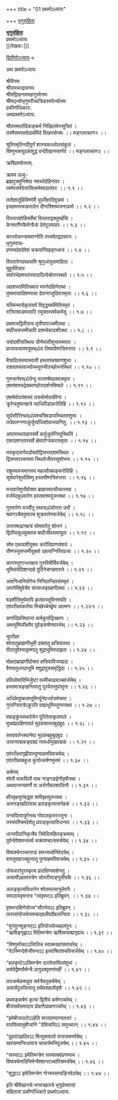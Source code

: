 +++
title = "01 प्रथमोऽध्यायः"

+++
[भृगुसंहिता](/wiki/%E0%A4%AD%E0%A5%83%E0%A4%97%E0%A5%81%E0%A4%B8%E0%A4%82%E0%A4%B9%E0%A4%BF%E0%A4%A4%E0%A4%BE "भृगुसंहिता")

**[भृगुसंहिता](/wiki/%E0%A4%AD%E0%A5%83%E0%A4%97%E0%A5%81%E0%A4%B8%E0%A4%82%E0%A4%B9%E0%A4%BF%E0%A4%A4%E0%A4%BE "भृगुसंहिता")**  
प्रथमोऽध्यायः  
\[\[लेखकः:\|\]\]

[द्वितीयोऽध्यायः](/wiki/%E0%A4%AD%E0%A5%83%E0%A4%97%E0%A5%81%E0%A4%B8%E0%A4%82%E0%A4%B9%E0%A4%BF%E0%A4%A4%E0%A4%BE/%E0%A4%A6%E0%A5%8D%E0%A4%B5%E0%A4%BF%E0%A4%A4%E0%A5%80%E0%A4%AF%E0%A5%8B%E0%A4%BD%E0%A4%A7%E0%A5%8D%E0%A4%AF%E0%A4%BE%E0%A4%AF%E0%A4%83 "भृगुसंहिता/द्वितीयोऽध्यायः")→

अथ प्रथमोऽध्यायः  
  
श्रीयैनमः  
श्रीरामचन्द्रायनमः  
श्रीमद्विखनसमहागुरवेनमः  
श्रीमद्भ्योभृगुमरीच्यत्रिकश्यपेभ्योनमः  
प्रकीर्णाधिकारः.  
अथप्रथमोऽध्यायः.  
  
श्रौतस्मार्तादिकङ्कर्म निखिलंयेनसूत्रितं ।  
तस्मैसमस्तवेदार्थविदे विखनसेनमः ।। मङ्गलाचरण१ ।।  
  
श्रुतिस्मृतिनदीपूर्णं शास्त्रकल्लोलसंकुलं ।  
विष्णुभक्त्युदकंशुद्धं वन्देवैखानसार्णवं ।। मङ्गलाचरण२ ।।  
  
  
ऋषिप्रश्योत्तरम्.  
  
ऋषय ऊचुः-  
ब्रह्मपुत्रमुनिश्रेष्ठ नमस्तेदेहिनांवर ।  
त्वमेवसर्ववेत्तासित्वमेववदतांवरः ।। १.१ ।।  
  
ततोज्ञातुंहिविष्णोर्वै भूपरीक्षादिषुक्रमं ।  
इच्छामस्त्वत्प्रसादेन दीनाश्शिष्यजनाःप्रभो ।। १.२ ।।  
  
विस्तारज्ञोहिसर्वेषां विस्तराद्वक्तुमर्हसि ।  
केनमार्गेणकैर्मन्त्रैःकं देवंपूजयन्नरः ।। १.३ ।।  
  
कान्लोकान्समवाप्नोति तत्त्वमेतद्वदस्वनः ।  
भृगुरुवाच-  
प्रणम्यदेवदेवेशं चक्रपाणिंखड्गध्वजं ।। १.४ ।।  
  
विस्तारेणप्रवक्ष्यामि श्रुणुध्वंसुसमाहिताः ।  
मुहूर्तविचारः  
सर्वारंभेप्रशस्तंस्यादादित्येचोत्तरस्थते ।। १.५ ।।  
  
अप्रशस्तमितिख्यात मयनेदक्षिणेतथा ।  
पुष्यमासादिषण्मासा देवानान्तुदिवास्मृताः ।। १.६ ।।  
  
यस्मिन्मासेकृतंसर्वं विवृद्ध्यर्थमितिस्मृतं ।  
रात्रिराषाडमासादि रयुक्तस्सर्वकर्मसु ।। १.७ ।।  
  
प्रथमाचद्वितीयाच तृतीयापञ्चमीतथा ।  
षष्ठीचसप्तमीचापि दशम्येकादशीतथा ।। १.८ ।।  
  
त्रयोदशीचतिथयः पौर्णमासीशुभास्स्मताः ।  
प्राजापत्याश्वयुक्च्ॐय तिष्यपौष्णत्रिरुत्तराः ।। १.९ ।।  
  
मैत्रादित्यमघास्वाती हस्ताश्चश्रवणंशुभाः ।  
राशयश्चरवर्ज्यास्स्युरुभीतच्छोभनंस्थिरं ।। १.१० ।।  
  
गुरुभार्गवस्ॐयेन्दु वाराश्श्रेष्ठतमास्मृता ।  
एषामंशश्चद्रेक्काणहोरादर्शनमिष्यते ।। १.११ ।।  
  
एषामेवोदयंशस्तं तत्रसोमोदयंविना ।  
क्रूरेचतुष्यनक्षत्रे व्याधिपीडांकरोतिहि ।। १.१२ ।।  
  
सूर्यसौरिश्चस्ॐयश्चत्रिषडायस्थिताश्शुभाः ।  
तधैवलग्नगाःकुर्युर्व्याधिशोकभयानितु. ।। १.१३ ।।  
  
अष्टमस्थाग्रहास्सर्वे कर्तुःकुर्वन्तिदुस्थितिं ।  
एकादशगतास्सर्वे क्षेमारोग्यकरास्मृताः ।। १.१४ ।।  
  
भयकृद्भार्गवःप्रोक्तोद्विसप्तदशमस्थितः ।  
द्विसप्तपञ्चनवम स्थितोजीवस्सुशोभनः ।। १.१५ ।।  
  
राष्ट्रस्ययजमानस्य महत्सौख्यङ्करोतिहि ।  
सूर्यवारेशुभोविष्णु हस्तपौष्णत्रिरुत्तराः ।। १.१६ ।।  
  
मन्दवारेशुभौप्रोक्ता ब्राह्मस्वात्यौचतत्तथा ।  
वर्जयेद्बुधवारेण हस्तमाश्वयुजन्तथा ।। १.१७ ।।  
  
गुरुवारेण वर्ज्यौतु तथास्ॐयोत्तरा उभौ ।  
श्रवणञ्चैवपुष्यञ्च शुक्रवारेणवर्जयेथ् ।। १.१८ ।।  
  
उत्तराषाढानक्षत्रं सोमवारेतु शोभनं ।  
द्वितीयाबुधयुक्ताच षष्ठीजीवसमायुता ।। १.१९ ।।  
  
सोम एकावशीयुक्तः करोतिप्राणसंशयं ।  
पौष्णस्तुसप्तमीयुक्तो दहत्यग्निरिवप्रजाः ।। १.२० ।।  
  
काणस्तूणान्धनक्षत्र गुरुविषीर्विवर्जयेथ् ।  
भूमिकंपेदिशान्दाहे दुर्दिनेचण्डमारुते ।। १.२१ ।।  
  
अशनिध्वनियोगेच निन्दितन्दिवसंस्मृतं ।  
अयनेविषुवेचैव संत्याजङ्ग्रहणीतथा ।। १.२२ ।।  
  
षडशीतिमुघेवापि कृतंवास्तुविनश्यति ।  
एवंपरीक्ष्यकर्तव्य मिच्छेच्चेच्छ्रेय आत्मनः ।। १.२२ः१ ।।  
  
कर्णादिप्रतिष्ठान्तं कर्मकुर्याद्विचक्षणः ।  
अथभूमिंपरीक्ष्यैव पूर्वङ्कर्षणमारभेथ् ।। १.२३ ।।  
  
भूपरीक्षा  
श्वेतातुब्राह्मणीभूमी दक्तातु क्षत्रियातथा ।  
पीतातुवैश्याकृष्णातु शूद्राभूमिरुदाहृता ।। १.२४ ।।  
  
मोक्षदाब्राह्मणीप्रोक्ता क्षत्रियाविजयप्रदा ।  
वैश्यातुधनदाभूमि श्शूद्रापुत्रसमृद्धिदा ।। १.२५ ।।  
  
प्रतिलोमादिभिर्जुष्टां वल्मीकाढ्यञ्चवर्जयेथ् ।  
हस्तमात्रङ्खनित्वातु पूरयेत्तत्तुपांसुना ।। १.२६ ।।  
  
अधिकेपुष्कलाभूमिर्न्यूनेवर्ज्यासमेसमा ।  
गुप्तन्त्रिरात्रेंऽकुरति ग्राह्यभूमिस्तुनान्यथा ।। १.२७ ।।  
  
पद्मङ्कुंभस्थतोयेन पूरितेतत्कृतावले ।  
मुख्यंप्रदक्षिणावर्त मुदकंशास्तबुद्बुदः ।। १.२८ ।।  
  
सव्यावर्तन्तथानेष्ट मुदकंबहुबुद्बुदः ।  
उत्तानपद्मकङ्ग्राह्यं नत्वधोमुखपद्मकं ।। १.२९ ।।  
  
एवंपरीक्ष्यगृह्णीयात्पुण्याहमपिवाचयेथ् ।  
एवंपरीक्ष्यबहुधा कुर्यात्कर्षणमुत्तमं ।। १.३० ।।  
  
कर्षणम्  
श्वेतौ वाकपिलौ वाथ नाङ्गङईनौवृषौतथा ।  
अथवानान्यवर्णौ वा अरोगौबलशालिनौ ।। १.३१ ।।  
  
क्षीरवृक्षयुगंबद्ध्वा शमीवृक्षयुतन्तथा ।  
असनङ्खदिरंवाथ हलङ्कृत्वासनेहकं ।। १.३२ ।।  
  
यन्त्रयित्वायुगेनाथ गोवालकृतरज्जुना ।  
तस्यपश्चिमदेशेतु प्रपाङ्कृत्वाविधानतः ।। १.३३ ।।  
  
धान्यपीठानिकृत्वैव त्रिवेदिसहितङ्क्रमाथ् ।  
पुर्वन्देवेशमभ्यर्च्य चक्रंपश्चात्समर्चयेथ् ।। १.३४ ।।  
  
विष्वक्चेनञ्चगरुडं समभ्यर्च्यनिवेदयेथ् ।  
वास्तुयज्ञञ्चहुत्वातु पुण्याहमपिवाचयेथ् ।। १.३५ ।।  
  
तोयधारांपुरस्कृत्य प्रादक्षिण्यवशेनतु ।  
अचार्योऽहतवस्त्रेण चोत्तरीयाङ्गुलीयकै ।। १.३६ ।।  
  
अलङ्कृत्यविधानेन श्वेतमाल्यानुलेपनैः ।  
समादायवृषन्तत्र "त्वंवृषभऽऽ इतिब्रुवन्. ।। १.३७ ।।  
  
वृषभन्दक्षिणेयोज्य"सौरभेयऽऽ इतिब्रुवन् ।  
ततस्संयोजयेत्पश्चाद्बलीवर्दैबलान्विता ।। १.३८ ।।  
  
"युगंयुगश्रुङ्गम्ऽऽ इतियोजयेच्चहलंपुनः ।  
"ऋषिङ्गृह्णाऽऽ मितिमन्त्रेण ऋषिंसम्यक्प्रगृह्यच ।। १.३९ ।।  
  
"विष्णुर्मांरक्षऽऽत्वितिच स्वात्मरक्षांसमाचरेथ् ।  
"येऽस्मिन्देशेजीवन्तऽऽ इत्याश्रितांश्चविसर्जयेथ् ।। १.४० ।।  
  
"हलकृष्टेऽऽतिमन्त्रेण दारयेत्तामिलांशुभां ।  
कर्षयेद्वैष्णवैर्मन्त्रैः प्रागुदक्पृवणांमहीं ।। १.४१ ।।  
  
ततःकर्षकमाहूय सर्वत्रैवतुकर्षयेथ् ।  
अयार्यंपूजयित्वातु तथैवसहलौवृषौ ।। १.४२ ।।  
  
प्रथमङ्कर्षणं कृत्वा द्वितीयं कर्षणञ्चरेथ् ।  
बीजंसर्वंसमादाय प्रोक्षणैःप्राक्षणञ्चरेथ् ।। १.४३ ।।  
  
"इमेबीजाःप्ररोऽऽहेति सप्तग्राम्याण्यतःपरं ।  
वापयित्वातुबीजानि "देवित्वयिऽऽ समुच्चरन् ।। १.४४ ।।  
  
"दुहतांउहदिवऽऽ मित्युक्त्वातो यन्तत्रसमर्पयेथ् ।  
रक्षांसम्यग्विधायात्र चाचार्यमभिपूजयेथ् ।। १.४५ ।।  
  
"सस्याऽऽ इमेतिमन्त्रेण सस्यंपक्वंप्रणम्यच ।  
विष्वक्चेनादिभिर्मन्त्रैश्शान्तञ्चापिसमर्चयेथ् ।। १.४६ ।।  
  
"शुद्धाऽऽ इमेतिमन्त्रेण गोभ्यस्सम्यङ्निवेदयेथ् ।। १.४७ ।।  
  
  
इति श्रीवैखानसे भगवच्छास्त्रे भृगुप्रोक्तायां  
संहितायां प्रकीर्णाधिकारे प्रथमोऽध्यायः.
